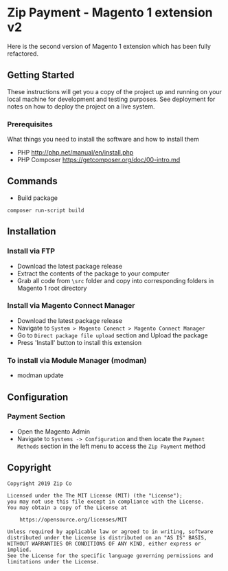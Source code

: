 # Zip Payment - Magento 1 extension v2

Here is the second version of Magento 1 extension which has been fully refactored.

## Getting Started

These instructions will get you a copy of the project up and running on your local machine for development and testing purposes. See deployment for notes on how to deploy the project on a live system.

### Prerequisites

What things you need to install the software and how to install them

- PHP <http://php.net/manual/en/install.php>
- PHP Composer <https://getcomposer.org/doc/00-intro.md>

## Commands

- Build package

``` shell
composer run-script build
```

## Installation

### Install via FTP

- Download the latest package release
- Extract the contents of the package to your computer
- Grab all code from `\src` folder and copy into corresponding folders in Magento 1 root directory

### Install via Magento Connect Manager

- Download the latest package release
- Navigate to `System > Magento Conenct > Magento Connect Manager`
- Go to `Direct package file upload` section and Upload the package
- Press 'Install' button to install this extension

### To install via Module Manager (modman)

- modman update

## Configuration

### Payment Section

- Open the Magento Admin
- Navigate to `Systems -> Configuration` and then locate the `Payment Methods` section in the left menu to access the `Zip Payment` method

## Copyright

    Copyright 2019 Zip Co

    Licensed under the The MIT License (MIT) (the "License");
    you may not use this file except in compliance with the License.
    You may obtain a copy of the License at

        https://opensource.org/licenses/MIT

    Unless required by applicable law or agreed to in writing, software
    distributed under the License is distributed on an "AS IS" BASIS,
    WITHOUT WARRANTIES OR CONDITIONS OF ANY KIND, either express or implied.
    See the License for the specific language governing permissions and
    limitations under the License.